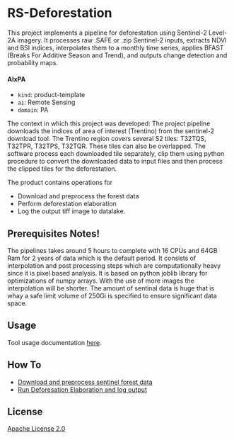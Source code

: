 # RS-Deforestation

This project implements a pipeline for deforestation using Sentinel-2 Level-2A imagery. It processes raw .SAFE or .zip Sentinel-2 inputs, extracts NDVI and BSI indices, interpolates them to a monthly time series, applies BFAST (Breaks For Additive Season and Trend), and outputs change detection and probability maps.

#### AIxPA

- `kind`: product-template
- `ai`: Remote Sensing
- `domain`: PA

The context in which this project was developed: The project pipeline downloads the indices of area of interest (Trentino) from the sentinel-2 download tool. The Trentino region covers several S2 tiles: T32TQS, T32TPR, T32TPS, T32TQR. These tiles can also be overlapped. The software process each downloaded tile separately, clip them using python procedure to convert the downloaded data to input files and then process the clipped tiles for the deforestation.

The product contains operations for

- Download and preprocess the forest data
- Perform deforestation elaboration
- Log the output tiff image to datalake.

## Prerequisites Notes!

The pipelines takes around 5 hours to complete with 16 CPUs and 64GB Ram for 2 years of data which is the default period. It consists of interpolation and post processing steps which are computationally heavy since it is pixel based analysis. It is based on python joblib library for optimizations of numpy arrays. With the use of more images the interpolation will be shorter. The amount of sentinal data is huge that is whay a safe limit volume of 250Gi is specified to ensure significant data space.

## Usage

Tool usage documentation [here](./docs/usage.md).

## How To

- [Download and preprocess sentinel forest data](./docs/howto/download.md)
- [Run Deforesation Elaboration and log output ](./docs/howto/elaborate.md)

## License

[Apache License 2.0](./LICENSE)
